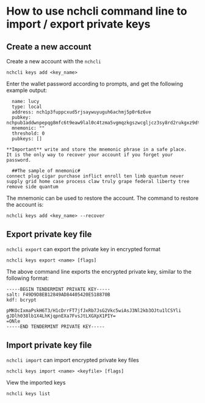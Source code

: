 # How to use nchcli command line to import / export private keys

## Create a new account

Create a new account with the ```nchcli```
```shell
nchcli keys add <key_name>
```

Enter the wallet password according to prompts, and get the following example output:
```shell
  name: lucy
  type: local
  address: nch1p3fuppcxud5rjsaywuyuguh6achmj5p0r6z6ve  
  pubkey: nchpub1addwnpepqg8mfc6t9eaw9lal0c4tzma5vgmqzkgszwcgljcz3sy8rd2rukgxz9dtmph  
  mnemonic: "" 
  threshold: 0
  pubkeys: []

**Important** write and store the mnemonic phrase in a safe place.
It is the only way to recover your account if you forget your password.

  ##The sample of mnemonic#
connect plug cigar purchase inflict enroll ten limb quantum never supply grid home case process claw truly grape federal liberty tree remove side quantum
```

The mnemonic can be used to restore the account. The command to restore the account is:

```shell
nchcli keys add <key_name> --recover
```

## Export private key file

```nchcli export``` can export the private key in encrypted format
```shell
nchcli keys export <name> [flags]
```

The above command line exports the encrypted private key, similar to the following format:
```
-----BEGIN TENDERMINT PRIVATE KEY-----
salt: F49D9D8EB12849AD84405420E518870B
kdf: bcrypt

pMKOcIxmaPskH6T3/H1cDrrFT7jfJxRb7JsG2Vkc5wiAsJ3Nl2kb3OJtu1lCSYli
gJDlh038lb1X4LhKjqpnEXa7FvsJtLXGXpX1PIY=
=ONle
-----END TENDERMINT PRIVATE KEY-----
```

## Import private key file

```nchcli import``` can import encrypted private key files
```shell
nchcli keys import <name> <keyfile> [flags]
```

View the imported keys
```shell
nchcli keys list
```